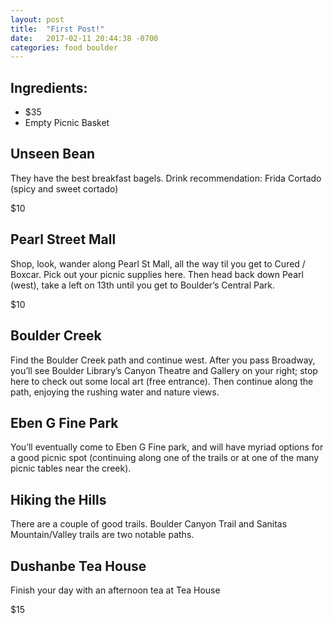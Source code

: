 ```yaml
---
layout: post
title:  "First Post!"
date:   2017-02-11 20:44:38 -0700
categories: food boulder
---
```


## Ingredients:
* $35
* Empty Picnic Basket

## Unseen Bean
They have the best breakfast bagels.
Drink recommendation: Frida Cortado (spicy and sweet cortado)

$10

## Pearl Street Mall
Shop, look, wander along Pearl St Mall, all the way til you get to Cured / Boxcar. Pick out your picnic supplies here. Then head back down Pearl (west), take a left on 13th until you get to Boulder’s Central Park.

$10

## Boulder Creek
Find the Boulder Creek path and continue west. After you pass Broadway, you’ll see Boulder Library’s Canyon Theatre and Gallery on your right; stop here to check out some local art (free entrance). Then continue along the path, enjoying the rushing water and nature views.

## Eben G Fine Park
You’ll eventually come to Eben G Fine park, and will have myriad options for a good picnic spot (continuing along one of the trails or at one of the many picnic tables near the creek).

## Hiking the Hills
There are a couple of good trails. Boulder Canyon Trail and Sanitas Mountain/Valley trails are two notable paths.

## Dushanbe Tea House
Finish your day with an afternoon tea at Tea House

$15
